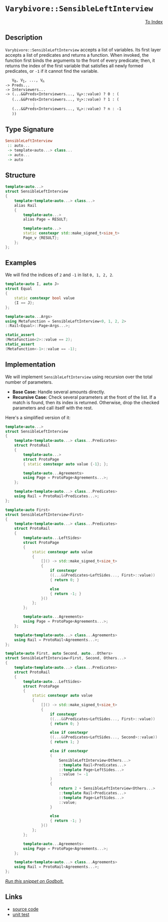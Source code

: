 <!-- Copyright 2024 Feng Mofan
SPDX-License-Identifier: Apache-2.0 -->

# `Varybivore::SensibleLeftInterview`

<p style='text-align: right;'><a href="../../../facilities/metafunctions.md#varybivore-sensible-left-interview">To Index</a></p>

## Description

`Varybivore::SensibleLeftInterview` accepts a list of variables.
Its first layer accepts a list of predicates and returns a function.
When invoked, the function first binds the arguments to the front of every predicate;
then, it returns the index of the first variable that satisfies all newly formed predicates, or `-1` if it cannot find the variable.

<pre><code>   V<sub>0</sub>, V<sub>1</sub>, ..., V<sub>n</sub>
-> Preds...
-> Interviewers...
-> (...&&Preds&lt;Interviewers..., V<sub>0</sub>&gt;::value) ? 0 : (
   (...&&Preds&lt;Interviewers..., V<sub>1</sub>&gt;::value) ? 1 : (
            &vellip;
   (...&&Preds&lt;Interviewers..., V<sub>n</sub>&gt;::value) ? n : -1
   ))</code></pre>

## Type Signature

```Haskell
SensibleLeftInterview
 :: auto...
 -> template<auto...> class...
 -> auto...
 -> auto
```

## Structure

```C++
template<auto...>
struct SensibleLeftInterview
{
    template<template<auto...> class...>
    alias Rail
    {
        template<auto...>
        alias Page = RESULT;

        template<auto...>
        static constexpr std::make_signed_t<size_t>
        Page_v {RESULT};
    };  
};
```

## Examples

We will find the indices of `2` and `-1` in list `0, 1, 2, 2`.

```C++
template<auto I, auto J>
struct Equal
{
    static constexpr bool value
    {I == J};
};

template<auto...Args>
using Metafunction = SensibleLeftInterview<0, 1, 2, 2>
::Rail<Equal>::Page<Args...>;

static_assert
(Metafunction<2>::value == 2);
static_assert
(Metafunction<-1>::value == -1);
```

## Implementation

We will implement `SensibleLeftInterview` using recursion over the total number of parameters.

- **Base Case:** Handle several amounts directly.
- **Recursive Case:** Check several parameters at the front of the list.
If a match is found, then its index is returned.
Otherwise, drop the checked parameters and call itself with the rest.

Here's a simplified version of it:

```C++
template<auto...>
struct SensibleLeftInterview
{
    template<template<auto...> class...Predicates>
    struct ProtoRail
    {
        template<auto...>
        struct ProtoPage
        { static constexpr auto value {-1}; };

        template<auto...Agreements>
        using Page = ProtoPage<Agreements...>;
    };

    template<template<auto...> class...Predicates>
    using Rail = ProtoRail<Predicates...>;
};

template<auto First>
struct SensibleLeftInterview<First>
{
    template<template<auto...> class...Predicates>
    struct ProtoRail
    {
        template<auto...LeftSides>
        struct ProtoPage
        {   
            static constexpr auto value 
            {
                []() -> std::make_signed_t<size_t>
                {
                    if constexpr 
                    ((...&&Predicates<LeftSides..., First>::value))
                    { return 0; }

                    else
                    { return -1; }
                }()
            };
        };

        template<auto...Agreements>
        using Page = ProtoPage<Agreements...>;
    };

    template<template<auto...> class...Agreements>
    using Rail = ProtoRail<Agreements...>;
};

template<auto First, auto Second, auto...Others>
struct SensibleLeftInterview<First, Second, Others...>
{
    template<template<auto...> class...Predicates>
    struct ProtoRail
    {
        template<auto...LeftSides>
        struct ProtoPage
        {   
            static constexpr auto value 
            {
                []() -> std::make_signed_t<size_t>
                {
                    if constexpr 
                    ((...&&Predicates<LeftSides..., First>::value))
                    { return 0; }

                    else if constexpr 
                    ((...&&Predicates<LeftSides..., Second>::value))
                    { return 1; }

                    else if constexpr
                    (
                        SensibleLeftInterview<Others...>
                        ::template Rail<Predicates...>
                        ::template Page<LeftSides...>
                        ::value != -1
                    )
                    { 
                        return 2 + SensibleLeftInterview<Others...>
                        ::template Rail<Predicates...>
                        ::template Page<LeftSides...>
                        ::value; 
                    }

                    else
                    { return -1; }
                }()
            };
        };

        template<auto...Agreements>
        using Page = ProtoPage<Agreements...>;
    };

    template<template<auto...> class...Agreements>
    using Rail = ProtoRail<Agreements...>;
};
```

[*Run this snippet on Godbolt.*](https://godbolt.org/#z:OYLghAFBqd5QCxAYwPYBMCmBRdBLAF1QCcAaPECAMzwBtMA7AQwFtMQByARg9KtQYEAysib0QXACx8BBAKoBnTAAUAHpwAMvAFYTStJg1DIApACYAQuYukl9ZATwDKjdAGFUtAK4sGIAMz%2BpK4AMngMmAByPgBGmMQSZmakAA6oCoRODB7evgFBaRmOAmER0SxxCVxJtpj2xQxCBEzEBDk%2BfoG19VlNLQSlUbHxickKza3teV3j/YPllaMAlLaoXsTI7Bzm/uHI3lgA1Cb%2Bbl6OtIQAnifYJhoAgjt7B5jHp8jj6FhUt/dPjwImBYKQMQJObiY51QADo4X9HuNiF4HIchIwMjF6CFMFQCABJQTxABueEwAHd/iYAOxWR6HBmHIEgsGYCHM0FMcGnKFEOEw26HfZMBQKfnKYiYfCiIEKBEPRmHJEogiHCWoIgAJSYdH%2BippdIVisZHNZEN5sPh/ju9ONDOVqPVRGUTGAbNtdoNSuajmQQoE40wqhSxEOFsOxLEXjeBoAtFwaQARE4WY7U5P%2BQ16u1M4Gc7mQ6H8h7ASXAxgEOXW7N2rwZIxq10x/yJtXEDWoF1uiElstsQRiq13TM1tMZrMe3Msrls06mmfmotDoUGUXiyXSmdVm1Ghl18LAQ7aujvVtO1DH2gQiVSvAyzCDgXVkePJMpqmAvNmnnQw4AMTwYhxnlB1VXRBhMWxXECSJYhSQpCEAKAgh5QNUd5wLDDZ0LPll2FNc4RvTdZXlRVQLbDtL1HNDJ0VLDF1wmEcTxIQ8CwbdRzIghkUddtnSbTjGS9BlBLtWZfX9CCgWDUNw0jbwY1onMaN3HNPQAVisdTEwgJZDljQUvhAEAWCYABrTAAH0MmACJ0EslDTgyAAvKzHJ3NS1JUzyfMOPAqEkwMZOOJTfMZKB%2BXMAA2aKiLvLcIWY4Q2IfflSH/QDgOtYz5OjJYllEsK01TSUCHWBhDg0FMxw/VSisZOolEKsKvVK8r9ITTMatCzyk105qhPTd8erfF8ATqk0vwXH9GN7TBywHUic33Bsu2bM8%2BM7ATTjmhbK0i59DX1IaxvQqbMPO7CLQO7AVxFR9dv7Sslr3etD0vU8KK1HUrx20t5qex8/lOk6JweeiZtQDLkPS8N0TQBh0FhpcYQAeQIBB4g4xFuJVNEMTwLFMCSwkgTgslKVOJDxnS%2BGBCRw50cxoCbqpWkzunC7OaulHBXwx84vvbHVPI88qMnbycwhnDLSY6DWPYl7jVFza1sK4SQomsSfTvQLpJDMNf1yxSteNSX6pMTTLZ0vSDOtb10GM0yLOsvBbKlByIRctylZa9merC/y9aDA2Bp8iL4TMGKo8FhLTiShXUrhdLqfcnKo0wfKw962lDja4gKqqrq31fAPfMat4g4RoLQ7L8OIEiqPYo3eKSPj%2BWUsfWnMAR9BbnThSs7rnOSswMqC8OTrUxL8b6rtCu/IC6v9eIbO1IgNffPAyDieg0mSQpiEmax1nh7C4ysKPH7rxboXT9NufDgvy7G27duWM7%2B/H7Ugfo0OMAwAnFbPGTedoCpn2UrnUBnl84VTMMcSw%2BMIKEygnife5MEKnGPizIc0Cf4gEvlRU4sdZRf2/naZ%2B3NX7YQTp/XBECfK/1nNPBhZshqlwfuXWgTVWHHVHuPCqIDi7sM4Z6dM/Vh6jSOpA8ctU1LS2unCR6FZhZqRWoeNan1zxqz%2Bn2FRrMxrHVkRwuil12RmMhjdO6BEYTKMWtWSc6ir4niAV9C819dEA30bgkGxjxoAHoABUwSQmhP8f8IJwSAAq2AhBRJCeEx4kTQlhNqs8Bg%2BwvBHAhOcOg1xUKfm5gxKG%2BJkZEEOAAKRArjVE2AACOXgxBs2kfaHWfpl4h1DDEVAngIwZ2orSfEp5XFVNBmzPx/wFEoweMQYAwsnEAFkx5MCoF4DJDRPrbxQbvNBsF4KUzcBodKXB0rJEOGYeUxkiFuHqY0362BjI6LcDMuZBiwbiTvJZe68QUKPAgEs5oqz1lZAhBc7KIBjbDJbOcgqY0PnIC%2BaKH5/x/nLKBQ4EFpwhEPIhRnKFwCuCwosBwFYtBODqV4H4DgWhSCoE4G4aw1glRrA2DGMw/geCkAIJoElKwzIgHUtSGE/gAAcUVqT%2BHFRoUVEqACcQQyUcEkLwFgEgNBHKpTSulHBeAKBAEc7l1KSWkDgLAGAiAQBrAICkc45BKBoBBHQeIkRWBbFUGK2MUVJCHGAMgP0UgYRmF4LeIgxA2J6H4IIEQYh2BSBkIIRQKh1BGtILoE55JiBMBSJwHgpLyWUp5bSzgqNzg2tVKgAK7qoqeu9b6/1khA2HAgB4R19BQw7EJbwQ1WgVgQCQA6lITqyAUAgAOodIBgBSGSDQWgZM9UQBiIWmI4QWhXBzbwZdzBiBXFRjEbQPdDWcodU9VGDBaBrpTVgGIXhgCQloNw9dpAsCmSMOIS9gED14GJA%2BQtQYe7nC2Jy8IQJFU0suDETN26PBYELdxPAqruC8G/cQbpShEzAkMMAS4RgeUrCoAYOZAA1CmqMUiMEfZG4QohxBxso4mtQha036EwygRllh9CEz1ZAFYqAUgND1RwWMXwgGmEsNYMwWrkNhvYvAFYdhP3OAgK4KYfgTmhHCEMCoIwTmFEyAIFTehdMNHmMMKo3QFONAmG0TwHQ9DyYxQIPorQTNabM7MSYNm8gnPcwMDTCxtNyZZZsCQeaOAUtIJq3g2rDhVprT6v1k8G3wIgLgQgJAEEcqWF23DKxMZMCwAkXSpB%2BWSH8DCeV1JJAaEkGYSQUV1XqSirK/QnBlWkFVRymEUUuBRRFbKkVPX1KSC4OpeVUUIuFu1bq/VXLcMmvNX2y1pbbUjrHW2l1bBOAtBYMSaksYmB3QbFwWVMIuAwhpSGkg4aTmUejTR6QdGlAMZTboZIGas3rtC%2BFyLRaOAlutecQ4FawzEB23tg7wojsnbOxoJtLbB1toy2YLLs2jW9v7agVt8Q7WjsxwjkY23duxkh5O2VXAjkzrnZQRdKbN2rsfXT7du790OEfceisp7z2FqvTeu9D7ENPow6%2BrYNL8CSgxd%2BgTF3VD/qBI%2B4DdRC3gcg1caDIuu1hoQ5y5DqHMDoZfVhg8c38OugUMRikpHyMC9u9R2ND3ZD0eTTS17zGcOiasOx8DXGiu8f45wITBA%2B4tnd%2BJyT8RpM/u4%2BZhzfglOIwM2pxGLnFg6fSHp7InnVOpDT8Zvzpm7N1As056zuQs/2YaMX5P2nbBWYTzXuYefXMhdWOsYLhKWthYLSm6LhPweHcPMd0752m2pdDRlztqOe25cwPlkYRXFVtY6yd6r1JRvUglTVurw2Jvd84NNg1c3TUWqtWWnHa3nWuq26Dr1hwWAKGJH6Ykg/WTjGDfgUN1341UZjRIe3CantO46ABCkDvbZqIZfZd5arFrLbloBTbY3534P4RjP5biqjNp45DoZb%2BAo7drGqLbn7Dr2oYFtoQrIApApCWRP6yqWQv4EBfLX4PZ0BU4LpLorrboM5sE7p7oHps6Y4npnoXqi6YDXq3piD86crPqYZvqi4foS4/opp/rIAAby5Eiga8DK6rpq6waa6Po67pB65C6G44Zo58AEZm4kZkZUqco24/60YO4AGMbAEGBu5sY2Be6ya0p8ZZACb%2BJGQh6WASZRZSadweHl5ZAuDx6Z56DqZlD56p5FBZB15GZZBV5uaF4x7F515hGOZWapF2a15RHea5GN4p6Bat6xoQE75QEcAg4sAIH36P4oGyhoGj7pYdo4E5akB5YFaUChaL4gBmAnaBDqTqTVbk7Sr%2BDUi9ZVFRZ762Aza4H5TFYgA1ZdZcD%2BBRwbGyrdZRwaDUgd7%2BCQGzE6qT68od5BozG/bZZo4rDIYZDOCSBAA%3D%3D)

## Links

- [source code](../../../../conceptrodon/varybivore/sensible_left_interview.hpp)
- [unit test](../../../../tests/unit/metafunctions/varybivore/sensible_left_interview.test.hpp)
